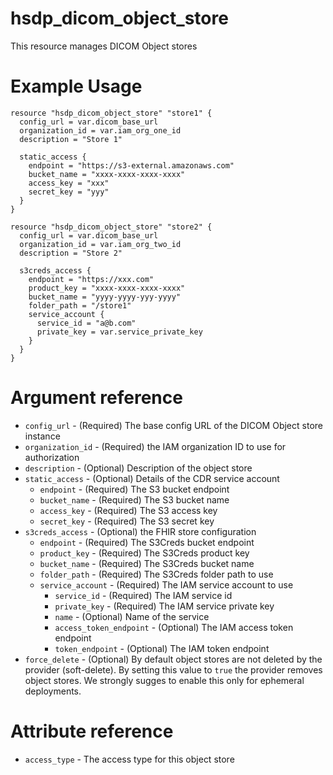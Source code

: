 # hsdp_dicom_object_store
This resource manages DICOM Object stores

# Example Usage

```hcl
resource "hsdp_dicom_object_store" "store1" {
  config_url = var.dicom_base_url
  organization_id = var.iam_org_one_id
  description = "Store 1"

  static_access {
    endpoint = "https://s3-external.amazonaws.com"
    bucket_name = "xxxx-xxxx-xxxx-xxxx"
    access_key = "xxx"
    secret_key = "yyy"
  }
}

resource "hsdp_dicom_object_store" "store2" {
  config_url = var.dicom_base_url
  organization_id = var.iam_org_two_id
  description = "Store 2"
  
  s3creds_access {
    endpoint = "https://xxx.com"
    product_key = "xxxx-xxxx-xxxx-xxxx"
    bucket_name = "yyyy-yyyy-yyy-yyyy"
    folder_path = "/store1"
    service_account {
      service_id = "a@b.com"
      private_key = var.service_private_key
    }
  }
}
```

# Argument reference

* `config_url` - (Required) The base config URL of the DICOM Object store instance
* `organization_id` - (Required) the IAM organization ID to use for authorization
* `description` - (Optional) Description of the object store
* `static_access` - (Optional) Details of the CDR service account
    * `endpoint` - (Required) The S3 bucket endpoint
    * `bucket_name` - (Required) The S3 bucket name
    * `access_key` - (Required) The S3 access key
    * `secret_key` - (Required) The S3 secret key
* `s3creds_access` - (Optional) the FHIR store configuration
    * `endpoint` - (Required) The S3Creds bucket endpoint
    * `product_key` - (Required) The S3Creds product key  
    * `bucket_name` - (Required) The S3Creds bucket name
    * `folder_path` - (Required) The S3Creds folder path to use
    * `service_account` - (Required) The IAM service account to use
      * `service_id` - (Required) The IAM service id
      * `private_key` - (Required) The IAM service private key
      * `name` - (Optional) Name of the service
      * `access_token_endpoint` - (Optional) The IAM access token endpoint
      * `token_endpoint` - (Optional) The IAM token endpoint
* `force_delete` - (Optional) By default object stores are not deleted by the provider (soft-delete). 
   By setting this value to `true` the provider removes object stores. We strongly sugges to enable this only for ephemeral deployments.
  

# Attribute reference
* `access_type` - The access type for this object store

